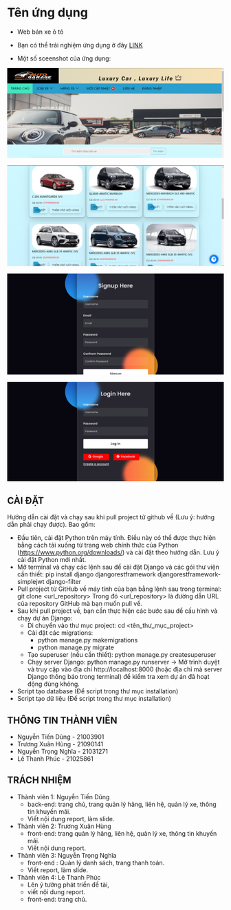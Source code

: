 # Tên ứng dụng

- Web bán xe ô tô 

- Bạn có thể trải nghiệm ứng dụng ở đây [LINK](http://127.0.0.1:8000/)
- Một số sceenshot của ứng dụng:


![alt text](./docs/images/image.png)

![alt text](./docs/images/image2.png)

![alt text](./docs/images/image3.png)

![alt text](./docs/images/image4.png)

## CÀI ĐẶT

Hướng dẫn cài đặt và chạy sau khi pull project từ github về (Lưu ý: hướng dẫn phải chạy được). Bao gồm:
- Đầu tiên, cài đặt Python trên máy tính. Điều này có thể được thực hiện bằng cách tải xuống từ trang web chính thức của Python (https://www.python.org/downloads/) và cài đặt theo hướng dẫn. Lưu ý cài đặt Python mới nhất.
- Mở terminal và chạy các lệnh sau để cài đặt Django và các gói thư viện cần thiết: pip install django djangorestframework djangorestframework-simplejwt django-filter
- Pull project từ GitHub về máy tính của bạn bằng lệnh sau trong terminal: git clone <url_repository> Trong đó <url_repository> là đường dẫn URL của repository GitHub mà bạn muốn pull về.
- Sau khi pull project về, bạn cần thực hiện các bước sau để cấu hình và chạy dự án Django:
    - Di chuyển vào thư mục project: cd <tên_thư_mục_project>
    - Cài đặt các migrations:
        - python manage.py makemigrations
        - python manage.py migrate
    - Tạo superuser (nếu cần thiết): python manage.py createsuperuser
    - Chạy server Django: python manage.py runserver
-> Mở trình duyệt và truy cập vào địa chỉ http://localhost:8000 (hoặc địa chỉ mà server Django thông báo trong terminal) để kiểm tra xem dự án đã hoạt động đúng không. 
- Script tạo database (Để script trong thư mục installation)
- Script tạo dữ liệu (Để script trong thư mục installation)

## THÔNG TIN THÀNH VIÊN

- Nguyễn Tiến Dũng - 21003901
- Trương Xuân Hùng - 21090141
- Nguyễn Trọng Nghĩa - 21031271
- Lê Thanh Phúc - 21025861

## TRÁCH NHIỆM

- Thành viên 1: Nguyễn Tiến Dũng
    - back-end: trang chủ, trang quản lý hãng, liên hệ, quản lý xe, thông tin khuyến mãi.
    - Viết nội dung report, làm slide.
- Thành viên 2: Trương Xuân Hùng
    - front-end: trang quản lý hãng, liên hệ, quản lý xe, thông tin khuyến mãi.
    - Viết nội dung report.
- Thành viên 3: Nguyễn Trọng Nghĩa
    - front-end : Quản lý danh sách, trang thanh toán.
    - Viết report, làm slide.
- Thành viên 4: Lê Thanh Phúc
    - Lên ý tưởng phát triển đề tài,
    - viết nội dung report.
    - front-end: trang chủ.
